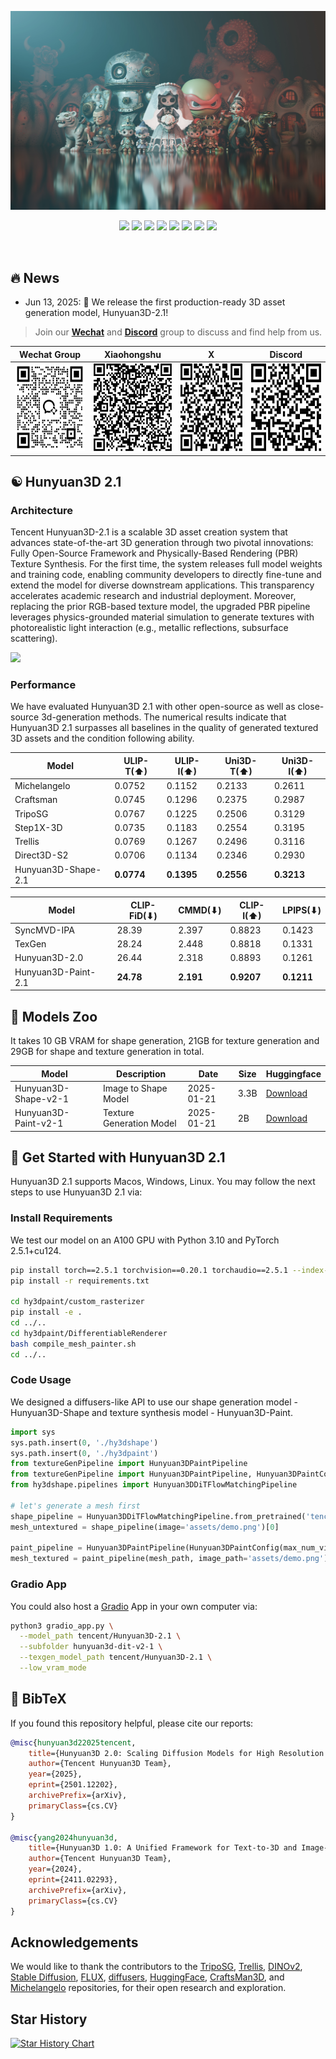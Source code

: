 
<p align="center">
  <img src="assets/images/teaser.jpg">
</p>


<div align="center">
  <a href=https://3d.hunyuan.tencent.com target="_blank"><img src=https://img.shields.io/badge/Official%20Site-333399.svg?logo=homepage height=22px></a>
  <a href=https://huggingface.co/spaces/tencent/Hunyuan3D-2.1  target="_blank"><img src=https://img.shields.io/badge/%F0%9F%A4%97%20Demo-276cb4.svg height=22px></a>
  <a href=https://huggingface.co/tencent/Hunyuan3D-2.1 target="_blank"><img src=https://img.shields.io/badge/%F0%9F%A4%97%20Models-d96902.svg height=22px></a>
  <a href=https://3d-models.hunyuan.tencent.com/ target="_blank"><img src= https://img.shields.io/badge/Page-bb8a2e.svg?logo=github height=22px></a>
  <a href=https://discord.gg/dNBrdrGGMa target="_blank"><img src= https://img.shields.io/badge/Discord-white.svg?logo=discord height=22px></a>
  <a href=https://arxiv.org/abs/2501.12202 target="_blank"><img src=https://img.shields.io/badge/Report-b5212f.svg?logo=arxiv height=22px></a>
  <a href=https://x.com/TencentHunyuan target="_blank"><img src=https://img.shields.io/badge/Hunyuan-black.svg?logo=x height=22px></a>
 <a href="#community-resources" target="_blank"><img src=https://img.shields.io/badge/Community-lavender.svg?logo=homeassistantcommunitystore height=22px></a>
</div>

[//]: # (  <a href=# target="_blank"><img src=https://img.shields.io/badge/Report-b5212f.svg?logo=arxiv height=22px></a>)

[//]: # (  <a href=# target="_blank"><img src= https://img.shields.io/badge/Colab-8f2628.svg?logo=googlecolab height=22px></a>)

[//]: # (  <a href="#"><img alt="PyPI - Downloads" src="https://img.shields.io/pypi/v/mulankit?logo=pypi"  height=22px></a>)
<br>

## 🔥 News

- Jun 13, 2025: 🤗 We release the first production-ready 3D asset generation model, Hunyuan3D-2.1!

> Join our **[Wechat](#)** and **[Discord](https://discord.gg/dNBrdrGGMa)** group to discuss and find help from us.

| Wechat Group                                     | Xiaohongshu                                           | X                                           | Discord                                           |
|--------------------------------------------------|-------------------------------------------------------|---------------------------------------------|---------------------------------------------------|
| <img src="assets/qrcode/wechat.png"  height=140> | <img src="assets/qrcode/xiaohongshu.png"  height=140> | <img src="assets/qrcode/x.png"  height=140> | <img src="assets/qrcode/discord.png"  height=140> |        



## ☯️ **Hunyuan3D 2.1**

### Architecture

Tencent Hunyuan3D-2.1 is a scalable 3D asset creation system that advances state-of-the-art 3D generation through two pivotal innovations: Fully Open-Source Framework and  Physically-Based Rendering (PBR) Texture Synthesis. For the first time, the system releases full model weights and training code, enabling community developers to directly fine-tune and extend the model for diverse downstream applications. This transparency accelerates academic research and industrial deployment. Moreover, replacing the prior RGB-based texture model, the upgraded PBR pipeline leverages  physics-grounded material simulation  to generate textures with photorealistic light interaction (e.g., metallic reflections, subsurface scattering).

<p align="left">
  <img src="assets/images/pipeline.png">
</p>

### Performance

We have evaluated Hunyuan3D 2.1 with other open-source as well as close-source 3d-generation methods.
The numerical results indicate that Hunyuan3D 2.1 surpasses all baselines in the quality of generated textured 3D assets
and the condition following ability.

| Model                   | ULIP-T(⬆)   | ULIP-I(⬆) | Uni3D-T(⬆)      | Uni3D-I(⬆) |
|-------------------------|-----------|-------------|-------------|---------------|
| Michelangelo  | 0.0752     | 0.1152      | 0.2133     | 0.2611         |
| Craftsman | 0.0745     | 0.1296      | 0.2375     | 0.2987         |
| TripoSG | 0.0767     | 0.1225      | 0.2506     | 0.3129       |
| Step1X-3D | 0.0735     | 0.1183      | 0.2554     | 0.3195         |
| Trellis | 0.0769     | 0.1267      | 0.2496     | 0.3116         |
| Direct3D-S2 | 0.0706     | 0.1134      | 0.2346     | 0.2930         |
| Hunyuan3D-Shape-2.1           | **0.0774** | **0.1395**  | **0.2556** | **0.3213** |


| Model                   | CLIP-FiD(⬇)   | CMMD(⬇) | CLIP-I(⬆)      | LPIPS(⬇) |
|-------------------------|-----------|-------------|-------------|---------------|
| SyncMVD-IPA  | 28.39     | 2.397      | 0.8823     | 0.1423         |
| TexGen | 28.24     | 2.448      | 0.8818     | 0.1331         |
| Hunyuan3D-2.0 | 26.44     | 2.318     | 0.8893     | 0.1261         |
| Hunyuan3D-Paint-2.1           | **24.78** | **2.191**  | **0.9207** | **0.1211**     |



## 🎁 Models Zoo

It takes 10 GB VRAM for shape generation, 21GB for texture generation and 29GB for shape and texture generation in total.


| Model                      | Description                 | Date       | Size | Huggingface                                                                               |
|----------------------------|-----------------------------|------------|------|-------------------------------------------------------------------------------------------| 
| Hunyuan3D-Shape-v2-1         | Image to Shape Model        | 2025-01-21 | 3.3B | [Download](https://huggingface.co/tencent/Hunyuan3D-2.1/tree/main/hunyuan3d-dit-v2-1)         |
| Hunyuan3D-Paint-v2-1       | Texture Generation Model    | 2025-01-21 | 2B | [Download](https://huggingface.co/tencent/Hunyuan3D-2.1/tree/main/hunyuan3d-paint-v2-1)       |


## 🤗 Get Started with Hunyuan3D 2.1

Hunyuan3D 2.1 supports Macos, Windows, Linux. You may follow the next steps to use Hunyuan3D 2.1 via:

### Install Requirements
We test our model on an A100 GPU with Python 3.10 and PyTorch 2.5.1+cu124.
```bash
pip install torch==2.5.1 torchvision==0.20.1 torchaudio==2.5.1 --index-url https://download.pytorch.org/whl/cu124
pip install -r requirements.txt

cd hy3dpaint/custom_rasterizer
pip install -e .
cd ../..
cd hy3dpaint/DifferentiableRenderer
bash compile_mesh_painter.sh
cd ../..
```

### Code Usage

We designed a diffusers-like API to use our shape generation model - Hunyuan3D-Shape and texture synthesis model -
Hunyuan3D-Paint.

```python
import sys
sys.path.insert(0, './hy3dshape')
sys.path.insert(0, './hy3dpaint')
from textureGenPipeline import Hunyuan3DPaintPipeline
from textureGenPipeline import Hunyuan3DPaintPipeline, Hunyuan3DPaintConfig
from hy3dshape.pipelines import Hunyuan3DDiTFlowMatchingPipeline

# let's generate a mesh first
shape_pipeline = Hunyuan3DDiTFlowMatchingPipeline.from_pretrained('tencent/Hunyuan3D-2.1')
mesh_untextured = shape_pipeline(image='assets/demo.png')[0]

paint_pipeline = Hunyuan3DPaintPipeline(Hunyuan3DPaintConfig(max_num_view=6, resolution=512))
mesh_textured = paint_pipeline(mesh_path, image_path='assets/demo.png')
```


### Gradio App

You could also host a [Gradio](https://www.gradio.app/) App in your own computer via:


```bash
python3 gradio_app.py \
  --model_path tencent/Hunyuan3D-2.1 \
  --subfolder hunyuan3d-dit-v2-1 \
  --texgen_model_path tencent/Hunyuan3D-2.1 \
  --low_vram_mode
```


## 🔗 BibTeX

If you found this repository helpful, please cite our reports:

```bibtex
@misc{hunyuan3d22025tencent,
    title={Hunyuan3D 2.0: Scaling Diffusion Models for High Resolution Textured 3D Assets Generation},
    author={Tencent Hunyuan3D Team},
    year={2025},
    eprint={2501.12202},
    archivePrefix={arXiv},
    primaryClass={cs.CV}
}

@misc{yang2024hunyuan3d,
    title={Hunyuan3D 1.0: A Unified Framework for Text-to-3D and Image-to-3D Generation},
    author={Tencent Hunyuan3D Team},
    year={2024},
    eprint={2411.02293},
    archivePrefix={arXiv},
    primaryClass={cs.CV}
}
```

## Acknowledgements

We would like to thank the contributors to
the [TripoSG](https://github.com/VAST-AI-Research/TripoSG), [Trellis](https://github.com/microsoft/TRELLIS),  [DINOv2](https://github.com/facebookresearch/dinov2), [Stable Diffusion](https://github.com/Stability-AI/stablediffusion), [FLUX](https://github.com/black-forest-labs/flux), [diffusers](https://github.com/huggingface/diffusers), [HuggingFace](https://huggingface.co), [CraftsMan3D](https://github.com/wyysf-98/CraftsMan3D), 
and [Michelangelo](https://github.com/NeuralCarver/Michelangelo/tree/main) repositories, for their open research and
exploration.

## Star History

<a href="https://star-history.com/#Tencent/Hunyuan3D-2.1&Date">
 <picture>
   <source media="(prefers-color-scheme: dark)" srcset="https://api.star-history.com/svg?repos=Tencent/Hunyuan3D-2.1&type=Date&theme=dark" />
   <source media="(prefers-color-scheme: light)" srcset="https://api.star-history.com/svg?repos=Tencent/Hunyuan3D-2.1&type=Date" />
   <img alt="Star History Chart" src="https://api.star-history.com/svg?repos=Tencent/Hunyuan3D-2.1&type=Date" />
 </picture>
</a>
